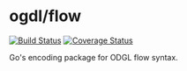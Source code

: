 ogdl/flow
=========

[![Build Status](https://travis-ci.org/ogdl/flow.svg?branch=master)](https://travis-ci.org/ogdl/flow)
[![Coverage Status](https://coveralls.io/repos/ogdl/flow/badge.png)](https://coveralls.io/r/ogdl/flow)

Go's encoding package for ODGL flow syntax.

